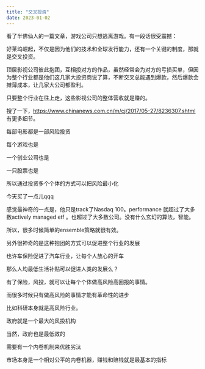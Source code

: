 ```yaml
---
title: "交叉投资"
date: 2023-01-02
---
```


看了半佛仙人的一篇文章，游戏公司只想逃离游戏。有一段话很受震撼：

好莱坞崛起，不仅是因为他们的技术和全球发行能力，还有一个关键的制度，那就是交叉投资。

顶层影视公司彼此抱团，互相投对方的作品，虽然经常会为对方的亏损买单，但因为整个行业都是他们这几家大投资商说了算，不断交叉总能遇到爆款，然后爆款会摊薄成本，让几家大公司都盈利。

只要整个行业在往上走，这些影视公司的整体营收就是赚的。

搜了一下，<a href="https://www.chinanews.com.cn/m/cj/2017/05-27/8236307.shtml">https://www.chinanews.com.cn/m/cj/2017/05-27/8236307.shtml</a>有更多细节。

每部电影都是一部风险投资

每个游戏也是

一个创业公司也是

一只股票也是

所以通过投资多个个体的方式可以把风险最小化

今天买了一点儿qqq

感觉最神奇的一点是，他只是track了Nasdaq 100。performance 就超过了大多数actively managed etf 。也超过了大多数公司。没有什么玄幻的算法，智能。

所以，很多时候简单的ensemble策略就很有效。

另外很神奇的是这种抱团的方式可以促进整个行业的发展

也许车保险促进了汽车行业，让每个人放心的开车

那么人均最低生活补贴可以促进人类的发展么？

有了保险，风投，就可以让每个个体做高风险高回报的事情。

而很多时候只有做高风险的事情才能有革命性的进步

比如科研本身就是高风险行业。

政府就是一个最大的风投机构

当然，政府也是最低效的

需要有一个内卷机制来优胜劣汰

市场本身是一个相对公平的内卷机器，赚钱和赔钱就是最基本的指标
